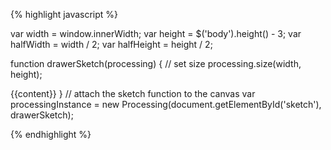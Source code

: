 {% highlight javascript %}

var width = window.innerWidth;
var height = $('body').height() - 3;
var halfWidth = width / 2;
var halfHeight = height / 2;

function drawerSketch(processing) {
  // set size
  processing.size(width, height);

  {{content}}
}
// attach the sketch function to the canvas
var processingInstance = new Processing(document.getElementById('sketch'), drawerSketch);

{% endhighlight %}
